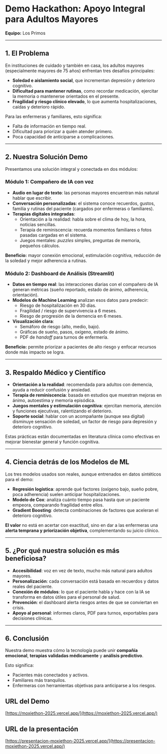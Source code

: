 # Demo Hackathon: Apoyo Integral para Adultos Mayores

**Equipo:** Los Primos

---

## 1. El Problema

En instituciones de cuidado y también en casa, los adultos mayores (especialmente mayores de 75 años) enfrentan tres desafíos principales:

- **Soledad e aislamiento social**, que incrementan depresión y deterioro cognitivo.
- **Dificultad para mantener rutinas**, como recordar medicación, ejercitar la memoria o mantenerse orientados en el presente.
- **Fragilidad y riesgo clínico elevado**, lo que aumenta hospitalizaciones, caídas y deterioro rápido.

Para las enfermeras y familiares, esto significa:

- Falta de información en tiempo real.
- Dificultad para priorizar a quién atender primero.
- Poca capacidad de anticiparse a complicaciones.

---

## 2. Nuestra Solución Demo

Presentamos una solución integral y conectada en dos módulos:

### Módulo 1: Compañero de IA con voz

- **Audio en lugar de texto**: las personas mayores encuentran más natural hablar que escribir.
- **Conversación personalizadas**: el sistema conoce recuerdos, gustos, familia y rutinas del paciente (cargados por enfermeras o familiares).
- **Terapias digitales integradas**:
  - Orientación a la realidad: habla sobre el clima de hoy, la hora, noticias sencillas.
  - Terapia de reminiscencia: recuerda momentos familiares o fotos pasadas cargadas en el sistema.
  - Juegos mentales: _puzzles_ simples, preguntas de memoria, pequeños cálculos.

**Beneficio:** mayor conexión emocional, estimulación cognitiva, reducción de la soledad y mejor adherencia a rutinas.

### Módulo 2: Dashboard de Análisis (Streamlit)

- **Datos en tiempo real**: las interacciones diarias con el compañero de IA generan métricas (sueño reportado, estado de ánimo, adherencia, orientación).
- **Modelos de Machine Learning** analizan esos datos para predecir:
  - Riesgo de hospitalización en 30 días.
  - Fragilidad / riesgo de supervivencia a 6 meses.
  - Riesgo de progresión de la demencia en 6 meses.
- **Visualización clara**:
  - Semáforo de riesgo (alto, medio, bajo).
  - Gráficas de sueño, pasos, oxígeno, estado de ánimo.
  - PDF de _handoff_ para turnos de enfermería.

**Beneficio:** permite priorizar a pacientes de alto riesgo y enfocar recursos donde más impacto se logra.

---

## 3. Respaldo Médico y Científico

- **Orientación a la realidad**: recomendada para adultos con demencia, ayuda a reducir confusión y ansiedad.
- **Terapia de reminiscencia**: basada en estudios que muestran mejoras en ánimo, autoestima y memoria episódica.
- **Juegos mentales y estimulación cognitiva**: ejercitan memoria, atención y funciones ejecutivas, ralentizando el deterioro.
- **Soporte social**: hablar con un acompañante (aunque sea digital) disminuye sensación de soledad, un factor de riesgo para depresión y deterioro cognitivo.

Estas prácticas están documentadas en literatura clínica como efectivas en mejorar bienestar general y función cognitiva.

---

## 4. Ciencia detrás de los Modelos de ML

Los tres modelos usados son reales, aunque entrenados en datos sintéticos para el demo:

- **Regresión logística**: aprende qué factores (oxígeno bajo, sueño pobre, poca adherencia) suelen anticipar hospitalizaciones.
- **Modelo de Cox**: analiza cuánto tiempo pasa hasta que un paciente empeora, comparando fragilidad entre ellos.
- **Gradient Boosting**: detecta combinaciones de factores que aceleran el deterioro cognitivo.

**El valor** no está en acertar con exactitud, sino en dar a las enfermeras una **alerta temprana y priorización objetiva**, complementando su juicio clínico.

---

## 5. ¿Por qué nuestra solución es más beneficiosa?

- **Accesibilidad**: voz en vez de texto, mucho más natural para adultos mayores.
- **Personalización**: cada conversación está basada en recuerdos y datos reales del paciente.
- **Conexión de módulos**: lo que el paciente habla y hace con la IA se transforma en datos útiles para el personal de salud.
- **Prevención**: el dashboard alerta riesgos antes de que se conviertan en crisis.
- **Apoyo al personal**: informes claros, PDF para turnos, exportables para decisiones clínicas.

---

## 6. Conclusión

Nuestra demo muestra cómo la tecnología puede unir **compañía emocional**, **terapias validadas médicamente** y **análisis predictivo**.

Esto significa:

- Pacientes más conectados y activos.
- Familiares más tranquilos.
- Enfermeras con herramientas objetivas para anticiparse a los riesgos.

## URL del Demo

[https://moxiethon-2025.vercel.app/](https://moxiethon-2025.vercel.app/)

## URL de la presentación

[https://presentacion-moxiethon-2025.vercel.app/](https://presentacion-moxiethon-2025.vercel.app/)
